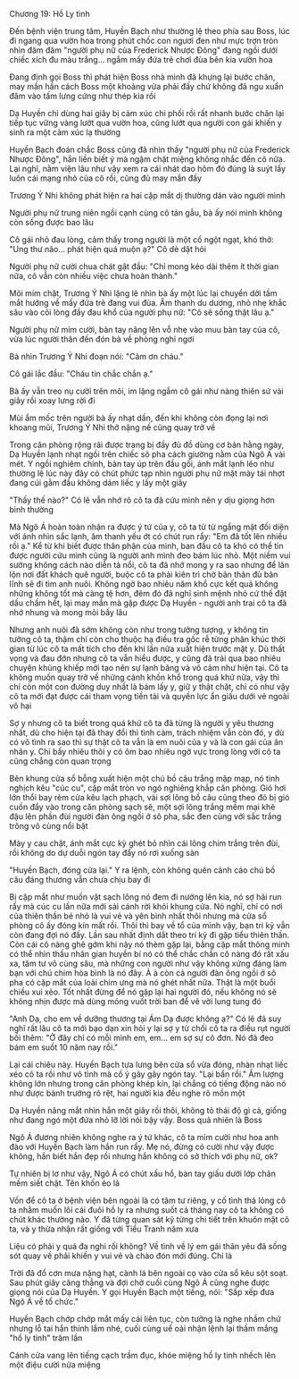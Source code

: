 




Chương 19: Hồ Ly tinh


Đến bệnh viện trung tâm, Huyền Bạch như thường lệ theo phía sau Boss, lúc đi ngang qua vườn hoa trong phút chốc con ngươi đen như mực trợn tròn nhìn đăm đăm "người phụ nữ của Frederick Nhược Đông" đang ngồi dưới chiếc xích đu màu trắng... ngắm mấy đứa trẻ chơi đùa bên kia vườn hoa

Đang định gọi Boss thì phát hiện Boss nhà mình đã khựng lại bước chân, may mắn hắn cách Boss một khoảng vừa phải đấy chứ không đã ngu xuẩn đâm vào tấm lưng cứng như thép kia rồi

Dạ Huyền chỉ dùng hai giây bị cảm xúc chi phối rồi rất nhanh bước chân lại tiếp tục vững vàng lướt qua vườn hoa, cũng lướt qua người con gái khiến y sinh ra một cảm xúc lạ thường

Huyền Bạch đoán chắc Boss cũng đã nhìn thấy "người phụ nữ của Frederick Nhược Đông", hắn liền biết ý mà ngậm chặt miệng không nhắc đến cô nữa. Lại nghĩ, nằm viện lâu như vậy xem ra cái nhát dao hôm đó đúng là suýt lấy luôn cái mạng nhỏ của cô rồi, cũng đủ may mắn đấy

Trương Ý Nhi không phát hiện ra hai cặp mắt dị thường dán vào người mình

Người phụ nữ trung niên ngồi cạnh cùng cô tán gẫu, bà ấy nói mình không còn sống được bao lâu

Cô gái nhỏ đau lòng, cảm thấy trong người là một cổ ngột ngạt, khó thở: "Ung thư não... phát hiện quá muộn ạ?" Cô dè dặt hỏi

Người phụ nữ cười chua chát gật đầu: "Chỉ mong kéo dài thêm ít thời gian nữa, cô vẫn còn nhiều việc chưa hoàn thành."

Môi mím chặt, Trương Ý Nhi lặng lẽ nhìn bà ấy một lúc lại chuyển dời tầm mắt hướng về mấy đứa trẻ đang vui đùa. Âm thanh du dương, nhỏ nhẹ khắc sâu vào cõi lòng đầy đau khổ của người phụ nữ: "Cô sẽ sống thật lâu ạ."

Người phụ nữ mỉm cười, bàn tay nâng lên vỗ nhẹ vào muu bàn tay của cô, vừa lúc người thân đến đón bà về phòng nghỉ ngơi

Bà nhìn Trương Ý Nhi đoạn nói: "Cảm ơn cháu."

Cô gái lắc đầu: "Cháu tin chắc chắn ạ."

Bà ấy vẫn treo nụ cười trên môi, im lặng ngắm cô gái như nàng thiên sứ vài giây rồi xoay lưng rời đi

Mùi ẩm mốc trên người bà ấy nhạt dần, đến khi không còn đọng lại nơi khoang mũi, Trương Ý Nhi thở nặng nề cũng quay trở về



Trong căn phòng rộng rãi được trang bị đầy đủ đồ dùng cơ bản hằng ngày, Dạ Huyền lạnh nhạt ngồi trên chiếc sô pha cách giường nằm của Ngô Á vài mét. Y ngồi nghiêm chỉnh, bàn tay úp trên đầu gối, ánh mắt lạnh lẽo như thường lệ lúc này đây có chút phức tạp nhìn người phụ nữ mặt mày tái nhợt đang cúi gằm đầu không dám liếc y lấy một giây

"Thấy thế nào?" Có lẽ vẫn nhớ rõ cô ta đã cứu mình nên y dịu giọng hơn bình thường

Mà Ngô Á hoàn toàn nhận ra được ý tứ của y, cô ta từ từ ngẩng mặt đối diện với ánh nhìn sắc lạnh, âm thanh yếu ớt có chút run rẩy: "Em đã tốt lên nhiều rồi ạ." Kể từ khi biết được thân phận của mình, ban đầu cô ta khó có thể tin được người cứu mình cũng là người anh mình đeo bám lúc nhỏ. Một niềm vui sướng không cách nào diễn tả nổi, cô ta đã nhớ mong y ra sao nhưng để lăn lộn nơi đất khách quê người, buộc cô ta phải kiên trì chờ bản thân đủ bản lĩnh sẽ đi tìm anh nuôi. Không ngờ bao nhiêu năm khổ cực kết quả không những không tốt mà càng tệ hơn, đêm đó đã nghĩ sinh mệnh nhỏ cứ thế đặt dấu chấm hết, lại may mắn mà gặp được Dạ Huyền - người anh trai cô ta đã nhớ nhung và mong mỏi bấy lâu

Nhưng anh nuôi đã sớm không còn như trong tưởng tượng, y không tin tưởng cô ta, thậm chí còn cho thuộc hạ điều tra gốc rễ từng phân khúc thời gian từ lúc cô ta mất tích cho đến khi lần nữa xuất hiện trước mặt y. Dù thất vọng và đau đớn nhưng cô ta vẫn hiểu được, y cũng đã trải qua bao nhiêu chuyện khủng khiếp mới tạo nên sự lạnh băng và vô cảm như hiện tại. Cô ta không muốn quay trở về những cảnh khốn khổ trong quá khứ nữa, vậy thì chỉ còn một con đường duy nhất là bám lấy y, giữ y thật chặt, chỉ có như vậy cô ta mới đạt được cái tham vọng tiền tài và quyền lực ẩn giấu dưới vẻ ngoài vô hại

Sợ y nhưng cô ta biết trong quá khứ cô ta đã từng là người y yêu thương nhất, dù cho hiện tại đã thay đổi thì tình cảm, trách nhiệm vẫn còn đó, y dù có vô tình ra sao thì sự thật cô ta vẫn là em nuôi của y và là con gái của ân nhân y. Chỉ bấy nhiêu thôi y có ôm bao nhiêu ngờ vực trong lòng với cô ta cũng chẳng còn quan trọng

Bên khung cửa sổ bỗng xuất hiện một chú bồ câu trắng mập mạp, nó tinh nghịch kêu "cúc cu", cặp mắt tròn vo ngó nghiêng khắp căn phòng. Gió hơi lớn thổi bay rèm cửa kêu lạch phạch, vài sợi lông bồ câu cũng theo đó bị gió cuốn đẩy vào trong căn phòng sạch sẽ, một sợi lông trắng mềm mại khẽ đậu lên phần đùi người đàn ông ngồi ở sô pha, sắc đen cùng với sắc trắng trông vô cùng nổi bật

Mày y cau chặt, ánh mắt cực kỳ ghét bỏ nhìn cái lông chim trắng trên đùi, rồi không do dự duỗi ngón tay đẩy nó rơi xuống sàn

"Huyền Bạch, đóng cửa lại." Y ra lệnh, còn không quên cảnh cáo chú bồ câu đáng thương vẫn chưa chịu bay đi

Bị cặp mắt như muốn vặt sạch lông nó đem đi nướng lên kia, nó sợ hãi run rẩy mà cúc cu lần nữa mới sải cánh rời khỏi khung cửa. Nó nghĩ, chỉ có nơi của thiên thần bé nhỏ là vui vẻ và yên bình nhất thôi nhưng mà cửa sổ phòng cô ấy đóng kín mất rồi. Thôi thì bay về tổ của mình vậy, bạn tri kỷ vẫn còn đang đợi nó đấy. Lần sau nhất định dắt theo tri kỷ đi gặp tiểu thiên thần. Còn cái cô nàng ghê gớm khi nãy nó thèm gặp lại, bằng cặp mắt thông minh có thể nhìn thấu nhân gian huyền bí nó có thể chắc chắn cô nàng đó rất xấu xa, tâm tư vô cùng sâu, mà những con người như vậy không xứng đáng làm bạn với chú chim hòa bình là nó đây. À à còn cả người đàn ông ngồi ở sô pha có cặp mắt của loài chim ưng mà nó ghét nhất nữa. Thật là một buổi chiều xui xẻo. Tốt nhất đừng để nó gặp lại hai người đó, nếu không nó sẽ không nhịn được mà dùng móng vuốt trời ban để vẽ vời lung tung đó

"Anh Dạ, cho em về dưỡng thương tại Ám Dạ được không ạ?" Có lẽ đã suy nghĩ rất lâu cô ta mới bạo dạn xin hỏi y lại sợ y từ chối cô ta ra điều rụt người bồi thêm: "Ở đây chỉ có mỗi mình em, em... em sợ sự cô đơn. Nó đã đeo bám em suốt 10 năm nay rồi."

Lại cái chiêu này. Huyền Bạch tựa lưng bên cửa sổ vừa đóng, nhàn nhạt liếc xéo cô ta rồi như vô tình mà cố ý gãy gãy ngón tay. "Lại bẩn rồi." Âm lượng không lớn nhưng trong căn phòng khép kín, lại chẳng có tiếng động nào nó như được bành trướng rõ rệt, hai người kia đều nghe rõ mồn một

Dạ Huyền nâng mắt nhìn hắn một giây rồi thôi, không tỏ thái độ gì cả, giống như đang ngó một đứa nhỏ lỡ lời nói bậy vậy. Boss quả nhiên là Boss

Ngô Á đương nhiên không nghe ra ý tứ khác, cô ta mỉm cười như hoa anh đào với Huyền Bạch làm hắn run rẩy. Mẹ nó, đừng có cười như vậy được không, hắn biết hắn đẹp rồi nhưng hắn không có sở thích với phụ nữ, ok?

Tự nhiên bị lơ như vậy, Ngô Á có chút xấu hổ, bàn tay giấu dưới lớp chăn mềm siết chặt. Tên khốn ẻo lả

Vốn để cô ta ở bệnh viện bên ngoài là có tâm tư riêng, y cố tình thả lỏng cô ta nhằm muốn lôi cái đuôi hồ ly ra nhưng suốt cả tháng nay cô ta không có chút khác thường nào. Y đã từng quan sát kỹ từng chi tiết trên khuôn mặt cô ta, và y thừa nhận rất giống với Tiểu Tranh năm xưa

Liệu có phải y quá đa nghi rồi không? Về tình về lý em gái thân yêu đã sống sót quay về phải khiến y vui vẻ và chào đón mới đúng. Chỉ là

Trời đã đổ cơn mưa nặng hạt, cành lá bên ngoài cọ vào cửa sổ kêu sột soạt. Sau phút giây căng thẳng và đợi chờ cuối cùng Ngô Á cũng nghe được giọng nói của Dạ Huyền. Y gọi Huyền Bạch một tiếng, nói: "Sắp xếp đưa Ngô Á về tổ chức."

Huyền Bạch chớp chớp mắt mấy cái liên tục, còn tưởng là nghe nhầm chứ nhưng lỗ tai hắn thính lắm nhé, cuối cùng uể oải nhận lệnh lại thầm mắng "hồ ly tinh" trăm lần

Cánh cửa vang lên tiếng cạch trầm đục, khóe miệng hồ ly tinh nhếch lên một điệu cười nửa miệng





